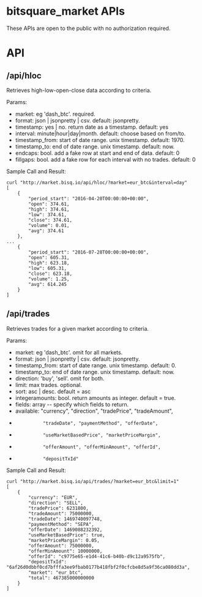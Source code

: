 # bitsquare_market APIs

These APIs are open to the public with no authorization required.

# API

## /api/hloc

Retrieves high-low-open-close data according to criteria.

Params:
* market: eg 'dash_btc'.  required.
* format: json | jsonpretty | csv.  default: jsonpretty.
* timestamp: yes | no. return date as a timestamp.  default: yes
* interval: minute|hour|day|month.
   default: choose based on from/to.
* timestamp_from: start of date range. unix timestamp.  default: 1970.
* timestamp_to: end of date range. unix timestamp.  default: now.
* endcaps: bool. add a fake row at start and end of data.  default: 0
* fillgaps: bool. add a fake row for each interval with no trades. default: 0

Sample Call and Result:

```
curl "http://market.bisq.io/api/hloc/?market=eur_btc&interval=day"
[
    {
        "period_start": "2016-04-20T00:00:00+00:00",
        "open": 374.61,
        "high": 374.61,
        "low": 374.61,
        "close": 374.61,
        "volume": 0.01,
        "avg": 374.61
    },
...
    {
        "period_start": "2016-07-28T00:00:00+00:00",
        "open": 605.31,
        "high": 623.18,
        "low": 605.31,
        "close": 623.18,
        "volume": 1.25,
        "avg": 614.245
    }
]
```



## /api/trades

Retrieves trades for a given market according to criteria.

Params:
* market: eg 'dash_btc'.  omit for all markets.
* format: json | jsonpretty | csv.  default: jsonpretty.
* timestamp_from: start of date range.  unix timestamp. default: 0.
* timestamp_to: end of date range. unix timestamp.  default: now.
* direction: 'buy', 'sell'.  omit for both.
* limit: max trades.  optional.
* sort: asc | desc.  default = asc
* integeramounts: bool. return amounts as integer.  default = true.
* fields: array -- specify which fields to return.
*   available:  "currency", "direction", "tradePrice", "tradeAmount",
*               "tradeDate", "paymentMethod", "offerDate",
*               "useMarketBasedPrice", "marketPriceMargin",
*               "offerAmount", "offerMinAmount", "offerId",
*               "depositTxId"

Sample Call and Result:

```
curl "http://market.bisq.io/api/trades/?market=eur_btc&limit=1"
[
    {
        "currency": "EUR",
        "direction": "SELL",
        "tradePrice": 6231800,
        "tradeAmount": 75000000,
        "tradeDate": 1469740097748,
        "paymentMethod": "SEPA",
        "offerDate": 1469088232392,
        "useMarketBasedPrice": true,
        "marketPriceMargin": 0.05,
        "offerAmount": 75000000,
        "offerMinAmount": 10000000,
        "offerId": "c9775e65-e1d4-41c6-b40b-d9c12a9575fb",
        "depositTxId": "6af26d0dbbf0cd7bfffa3ee9fbab0177b418fbf2f0cfcbe8d5a9f36ca080dd3a",
        "market": "eur_btc",
        "total": 467385000000000
    }
]
```
